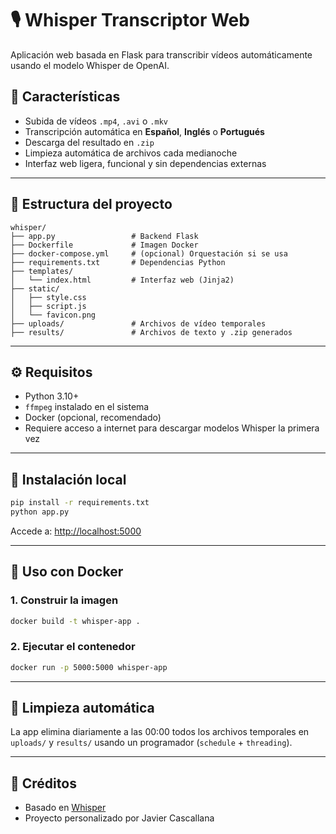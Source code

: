 # 🎙️ Whisper Transcriptor Web

Aplicación web basada en Flask para transcribir vídeos automáticamente usando el modelo Whisper de OpenAI.

## 🚀 Características

- Subida de vídeos `.mp4`, `.avi` o `.mkv`
- Transcripción automática en **Español**, **Inglés** o **Portugués**
- Descarga del resultado en `.zip`
- Limpieza automática de archivos cada medianoche
- Interfaz web ligera, funcional y sin dependencias externas

---

## 📁 Estructura del proyecto

```
whisper/
├── app.py                 # Backend Flask
├── Dockerfile             # Imagen Docker
├── docker-compose.yml     # (opcional) Orquestación si se usa
├── requirements.txt       # Dependencias Python
├── templates/
│   └── index.html         # Interfaz web (Jinja2)
├── static/
│   ├── style.css
│   ├── script.js
│   └── favicon.png
├── uploads/               # Archivos de vídeo temporales
├── results/               # Archivos de texto y .zip generados
```

---

## ⚙️ Requisitos

- Python 3.10+
- `ffmpeg` instalado en el sistema
- Docker (opcional, recomendado)
- Requiere acceso a internet para descargar modelos Whisper la primera vez

---

## 🧪 Instalación local

```bash
pip install -r requirements.txt
python app.py
```

Accede a: [http://localhost:5000](http://localhost:5000)

---

## 🐳 Uso con Docker

### 1. Construir la imagen

```bash
docker build -t whisper-app .
```

### 2. Ejecutar el contenedor

```bash
docker run -p 5000:5000 whisper-app
```

---

## 🧼 Limpieza automática

La app elimina diariamente a las 00:00 todos los archivos temporales en `uploads/` y `results/` usando un programador (`schedule` + `threading`).

---

## 🧠 Créditos

- Basado en [Whisper](https://github.com/openai/whisper)
- Proyecto personalizado por Javier Cascallana



